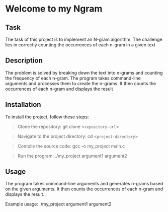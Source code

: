 # Welcome to my Ngram

## Task 
The task of this project is to implement an N-gram algorithm. The challenge lies in correctly counting the occurrences of each n-gram in a given text

## Description
The problem is solved by breaking down the text into n-grams and counting the frequency of each n-gram. The program takes command-line arguments and processes them to create the n-grams. It then counts the occurrences of each n-gram and displays the result

## Installation
To install the project, follow these steps:

> Clone the repository: git clone <```repository-url```>

> Navigate to the project directory: cd <```project-directory```>

> Compile the source code: gcc -o my_project main.c

> Run the program: ./my_project argument1 argument2

## Usage
The program takes command-line arguments and generates n-grams based on the given arguments. It then counts the occurrences of each n-gram and displays the result.

Example usage: ./my_project argument1 argument2